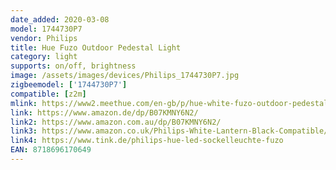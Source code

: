 ```yaml
---
date_added: 2020-03-08
model: 1744730P7
vendor: Philips
title: Hue Fuzo Outdoor Pedestal Light
category: light
supports: on/off, brightness
image: /assets/images/devices/Philips_1744730P7.jpg
zigbeemodel: ['1744730P7']
compatible: [z2m]
mlink: https://www2.meethue.com/en-gb/p/hue-white-fuzo-outdoor-pedestal-light/1744730P7
link: https://www.amazon.de/dp/B07KMNY6N2/
link2: https://www.amazon.com.au/dp/B07KMNY6N2/
link3: https://www.amazon.co.uk/Philips-White-Lantern-Black-Compatible/dp/B07KMNY6N2/
link4: https://www.tink.de/philips-hue-led-sockelleuchte-fuzo
EAN: 8718696170649
---
```

